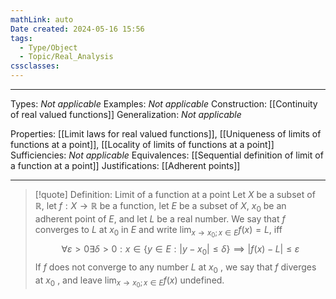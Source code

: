 ```yaml
---
mathLink: auto
Date created: 2024-05-16 15:56
tags:
  - Type/Object
  - Topic/Real_Analysis
cssclasses:
---
```


---  

Types: _Not applicable_
Examples: _Not applicable_
Construction: [[Continuity of real valued functions]]
Generalization: _Not applicable_

Properties: [[Limit laws for real valued functions]], [[Uniqueness of limits of functions at a point]], [[Locality of limits of functions at a point]]
Sufficiencies: _Not applicable_
Equivalences: [[Sequential definition of limit of a function at a point]]
Justifications: [[Adherent points]]

---

> [!quote] Definition: Limit of a function at a point
>  Let $X$ be a subset of $\mathbb{R}$, let $f : X → \mathbb{R}$ be a function, let $E$ be a subset of $X$, $x_0$ be an adherent point of $E$, and let $L$ be a real number. We say that $f$ converges to $L$ at $x_0$ in $E$ and write $\lim_{x→x_0 ;x\in E} f (x) = L$, iff $$\forall \varepsilon>0 \exists \delta>0: x\in \{ y\in E: \left| y-x_{0} \right|\leq \delta  \}\implies \left| f(x)-L \right|\leq \varepsilon $$If $f$ does not converge to any number $L$ at $x_0$ , we say that $f$ diverges at $x_0$ , and leave $\lim_{x→x_0 ;x\in E} f (x)$ undefined.




